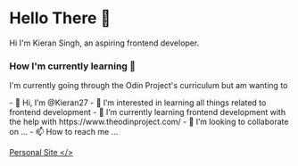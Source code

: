 <h1> Hello There 👋 </h1>

<p>Hi I'm Kieran Singh, an aspiring frontend developer. </p>

<h3> How I'm currently learning 👋 </h3>
<p> I'm currently going through the Odin Project's curriculum but am wanting to </p>
- 👋 Hi, I’m @Kieran27
- 👀 I’m interested in learning all things related to frontend development
- 🌱 I’m currently learning frontend development with the help with https://www.theodinproject.com/
- 💞️ I’m looking to collaborate on ...
- 📫 How to reach me ...


<a href="#">Personal Site </>

<!---
Kieran27/Kieran27 is a ✨ special ✨ repository because its `README.md` (this file) appears on your GitHub profile.
You can click the Preview link to take a look at your changes.
--->
